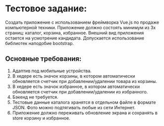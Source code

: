 # Тестовое задание:

Создать приложение с использованием фреймворка Vue.js по продаже компьютерной техники.
Приложение должно состоять минимум из 3х страниц: каталог, корзина, избранное.
Внешний вид приложения остается на усмотрение кандидата. Допускается использование библиотек наподобие bootstrap.

## Основные требования:

1. Адаптив под мобильные устройства.
2. В хедере есть значок корзины, в котором автоматически обновляется счетчик при добавлении/удалении товара из корзины.
3. В хедере есть значок избранное, в котором автоматически обновляется счетчик при добавлении/удалении из избранного.
4. Бэкенд не требуется.
5. Тестовые данные каталога хранятся в отдельном файле в формате JSON. Фото можно подтягивать любые из сети Интернет.
6. Приложение должно переживать обновление экрана и сохранять в store корзину и избранное.

